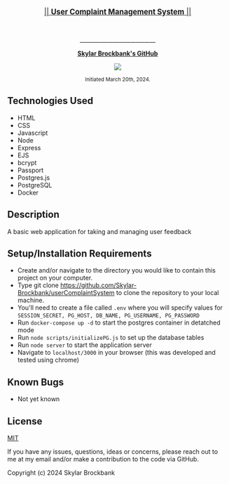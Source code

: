 <br>
<p align="center">
  <u><big>|| <b>User Complaint Management System</b> ||</big></u>
</p>
<p align="center">
    <!-- Skylar Avatar/Logo -->
    <br>
    <p align="center">
      ___________________________
    </p>
    <!-- GitHub Link -->
    <p align="center">
        <a href="https://github.com/Skylar-Brockbank">
            <strong>Skylar Brockbank's GitHub</strong>
        </a>
    </p>
    <p align="center">
        <a href="https://www.linkedin.com/in/skylar-brockbank/">
            <img src="https://img.shields.io/badge/-LinkedIn-black.svg?style=plastic&logo=linkedin&colorB=2867B2">
        </a>
    </p> 
    <!-- Project Shields -->    
</p>

<p align="center">
  <small>Initiated March 20th, 2024.</small>
</p>


## Technologies Used

* HTML
* CSS
* Javascript
* Node
* Express
* EJS
* bcrypt
* Passport
* Postgres.js
* PostgreSQL
* Docker


## Description

A basic web application for taking and managing user feedback

## Setup/Installation Requirements  

* Create and/or navigate to the directory you would like to contain this project on your computer.
* Type git clone https://github.com/Skylar-Brockbank/userComplaintSystem to clone the repository to your local machine.
* You'll need to create a file called `.env` where you will specify values for `SESSION_SECRET, PG_HOST, DB_NAME, PG_USERNAME, PG_PASSWORD`
* Run `docker-compose up -d` to start the postgres container in detatched mode
* Run `node scripts/initializePG.js` to set up the database tables
* Run `node server` to start the application server
* Navigate to `localhost/3000` in your browser (this was developed and tested using chrome)

## Known Bugs
* Not yet known

## License

[MIT](https://opensource.org/licenses/MIT)

If you have any issues, questions, ideas or concerns, please reach out to me at my email and/or make a contribution to the code via GitHub.

Copyright (c) 2024 Skylar Brockbank